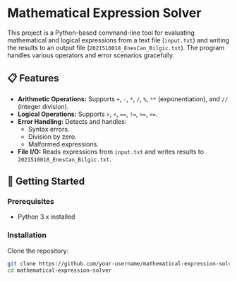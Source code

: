 # Mathematical Expression Solver

This project is a Python-based command-line tool for evaluating mathematical and logical expressions from a text file (`input.txt`) and writing the results to an output file (`2021510018_EnesCan_Bilgic.txt`). The program handles various operators and error scenarios gracefully.

## 📋 Features
- **Arithmetic Operations:** Supports `+`, `-`, `*`, `/`, `%`, `**` (exponentiation), and `//` (integer division).
- **Logical Operations:** Supports `>`, `<`, `==`, `!=`, `>=`, `<=`.
- **Error Handling:** Detects and handles:
  - Syntax errors.
  - Division by zero.
  - Malformed expressions.
- **File I/O:** Reads expressions from `input.txt` and writes results to `2021510018_EnesCan_Bilgic.txt`.

## 🚀 Getting Started

### Prerequisites
- Python 3.x installed

### Installation
Clone the repository:
```bash
git clone https://github.com/your-username/mathematical-expression-solver.git
cd mathematical-expression-solver
